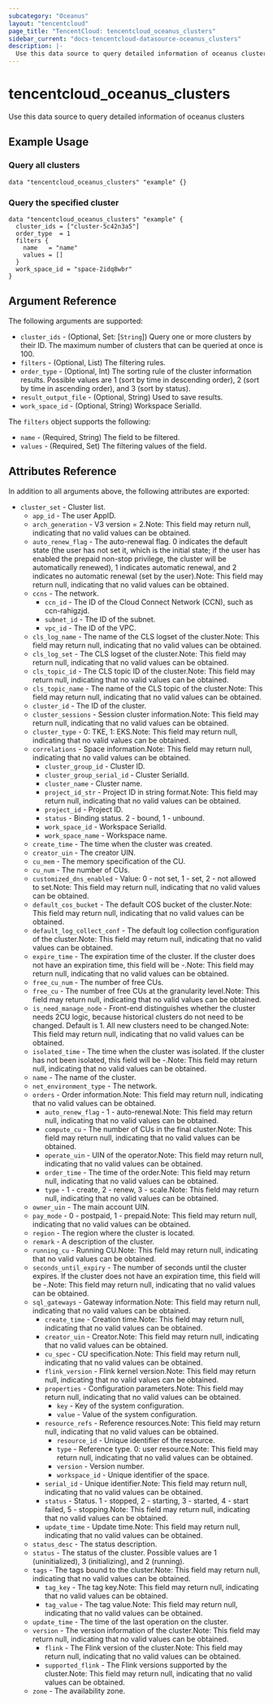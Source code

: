 ```yaml
---
subcategory: "Oceanus"
layout: "tencentcloud"
page_title: "TencentCloud: tencentcloud_oceanus_clusters"
sidebar_current: "docs-tencentcloud-datasource-oceanus_clusters"
description: |-
  Use this data source to query detailed information of oceanus clusters
---
```


# tencentcloud_oceanus_clusters

Use this data source to query detailed information of oceanus clusters

## Example Usage

### Query all clusters

```hcl
data "tencentcloud_oceanus_clusters" "example" {}
```

### Query the specified cluster

```hcl
data "tencentcloud_oceanus_clusters" "example" {
  cluster_ids = ["cluster-5c42n3a5"]
  order_type  = 1
  filters {
    name   = "name"
    values = []
  }
  work_space_id = "space-2idq8wbr"
}
```

## Argument Reference

The following arguments are supported:

* `cluster_ids` - (Optional, Set: [`String`]) Query one or more clusters by their ID. The maximum number of clusters that can be queried at once is 100.
* `filters` - (Optional, List) The filtering rules.
* `order_type` - (Optional, Int) The sorting rule of the cluster information results. Possible values are 1 (sort by time in descending order), 2 (sort by time in ascending order), and 3 (sort by status).
* `result_output_file` - (Optional, String) Used to save results.
* `work_space_id` - (Optional, String) Workspace SerialId.

The `filters` object supports the following:

* `name` - (Required, String) The field to be filtered.
* `values` - (Required, Set) The filtering values of the field.

## Attributes Reference

In addition to all arguments above, the following attributes are exported:

* `cluster_set` - Cluster list.
  * `app_id` - The user AppID.
  * `arch_generation` - V3 version = 2.Note: This field may return null, indicating that no valid values can be obtained.
  * `auto_renew_flag` - The auto-renewal flag. 0 indicates the default state (the user has not set it, which is the initial state; if the user has enabled the prepaid non-stop privilege, the cluster will be automatically renewed), 1 indicates automatic renewal, and 2 indicates no automatic renewal (set by the user).Note: This field may return null, indicating that no valid values can be obtained.
  * `ccns` - The network.
    * `ccn_id` - The ID of the Cloud Connect Network (CCN), such as ccn-rahigzjd.
    * `subnet_id` - The ID of the subnet.
    * `vpc_id` - The ID of the VPC.
  * `cls_log_name` - The name of the CLS logset of the cluster.Note: This field may return null, indicating that no valid values can be obtained.
  * `cls_log_set` - The CLS logset of the cluster.Note: This field may return null, indicating that no valid values can be obtained.
  * `cls_topic_id` - The CLS topic ID of the cluster.Note: This field may return null, indicating that no valid values can be obtained.
  * `cls_topic_name` - The name of the CLS topic of the cluster.Note: This field may return null, indicating that no valid values can be obtained.
  * `cluster_id` - The ID of the cluster.
  * `cluster_sessions` - Session cluster information.Note: This field may return null, indicating that no valid values can be obtained.
  * `cluster_type` - 0: TKE, 1: EKS.Note: This field may return null, indicating that no valid values can be obtained.
  * `correlations` - Space information.Note: This field may return null, indicating that no valid values can be obtained.
    * `cluster_group_id` - Cluster ID.
    * `cluster_group_serial_id` - Cluster SerialId.
    * `cluster_name` - Cluster name.
    * `project_id_str` - Project ID in string format.Note: This field may return null, indicating that no valid values can be obtained.
    * `project_id` - Project ID.
    * `status` - Binding status. 2 - bound, 1 - unbound.
    * `work_space_id` - Workspace SerialId.
    * `work_space_name` - Workspace name.
  * `create_time` - The time when the cluster was created.
  * `creator_uin` - The creator UIN.
  * `cu_mem` - The memory specification of the CU.
  * `cu_num` - The number of CUs.
  * `customized_dns_enabled` - Value: 0 - not set, 1 - set, 2 - not allowed to set.Note: This field may return null, indicating that no valid values can be obtained.
  * `default_cos_bucket` - The default COS bucket of the cluster.Note: This field may return null, indicating that no valid values can be obtained.
  * `default_log_collect_conf` - The default log collection configuration of the cluster.Note: This field may return null, indicating that no valid values can be obtained.
  * `expire_time` - The expiration time of the cluster. If the cluster does not have an expiration time, this field will be -.Note: This field may return null, indicating that no valid values can be obtained.
  * `free_cu_num` - The number of free CUs.
  * `free_cu` - The number of free CUs at the granularity level.Note: This field may return null, indicating that no valid values can be obtained.
  * `is_need_manage_node` - Front-end distinguishes whether the cluster needs 2CU logic, because historical clusters do not need to be changed. Default is 1. All new clusters need to be changed.Note: This field may return null, indicating that no valid values can be obtained.
  * `isolated_time` - The time when the cluster was isolated. If the cluster has not been isolated, this field will be -.Note: This field may return null, indicating that no valid values can be obtained.
  * `name` - The name of the cluster.
  * `net_environment_type` - The network.
  * `orders` - Order information.Note: This field may return null, indicating that no valid values can be obtained.
    * `auto_renew_flag` - 1 - auto-renewal.Note: This field may return null, indicating that no valid values can be obtained.
    * `compute_cu` - The number of CUs in the final cluster.Note: This field may return null, indicating that no valid values can be obtained.
    * `operate_uin` - UIN of the operator.Note: This field may return null, indicating that no valid values can be obtained.
    * `order_time` - The time of the order.Note: This field may return null, indicating that no valid values can be obtained.
    * `type` - 1 - create, 2 - renew, 3 - scale.Note: This field may return null, indicating that no valid values can be obtained.
  * `owner_uin` - The main account UIN.
  * `pay_mode` - 0 - postpaid, 1 - prepaid.Note: This field may return null, indicating that no valid values can be obtained.
  * `region` - The region where the cluster is located.
  * `remark` - A description of the cluster.
  * `running_cu` - Running CU.Note: This field may return null, indicating that no valid values can be obtained.
  * `seconds_until_expiry` - The number of seconds until the cluster expires. If the cluster does not have an expiration time, this field will be -.Note: This field may return null, indicating that no valid values can be obtained.
  * `sql_gateways` - Gateway information.Note: This field may return null, indicating that no valid values can be obtained.
    * `create_time` - Creation time.Note: This field may return null, indicating that no valid values can be obtained.
    * `creator_uin` - Creator.Note: This field may return null, indicating that no valid values can be obtained.
    * `cu_spec` - CU specification.Note: This field may return null, indicating that no valid values can be obtained.
    * `flink_version` - Flink kernel version.Note: This field may return null, indicating that no valid values can be obtained.
    * `properties` - Configuration parameters.Note: This field may return null, indicating that no valid values can be obtained.
      * `key` - Key of the system configuration.
      * `value` - Value of the system configuration.
    * `resource_refs` - Reference resources.Note: This field may return null, indicating that no valid values can be obtained.
      * `resource_id` - Unique identifier of the resource.
      * `type` - Reference type. 0: user resource.Note: This field may return null, indicating that no valid values can be obtained.
      * `version` - Version number.
      * `workspace_id` - Unique identifier of the space.
    * `serial_id` - Unique identifier.Note: This field may return null, indicating that no valid values can be obtained.
    * `status` - Status. 1 - stopped, 2 - starting, 3 - started, 4 - start failed, 5 - stopping.Note: This field may return null, indicating that no valid values can be obtained.
    * `update_time` - Update time.Note: This field may return null, indicating that no valid values can be obtained.
  * `status_desc` - The status description.
  * `status` - The status of the cluster. Possible values are 1 (uninitialized), 3 (initializing), and 2 (running).
  * `tags` - The tags bound to the cluster.Note: This field may return null, indicating that no valid values can be obtained.
    * `tag_key` - The tag key.Note: This field may return null, indicating that no valid values can be obtained.
    * `tag_value` - The tag value.Note: This field may return null, indicating that no valid values can be obtained.
  * `update_time` - The time of the last operation on the cluster.
  * `version` - The version information of the cluster.Note: This field may return null, indicating that no valid values can be obtained.
    * `flink` - The Flink version of the cluster.Note: This field may return null, indicating that no valid values can be obtained.
    * `supported_flink` - The Flink versions supported by the cluster.Note: This field may return null, indicating that no valid values can be obtained.
  * `zone` - The availability zone.


